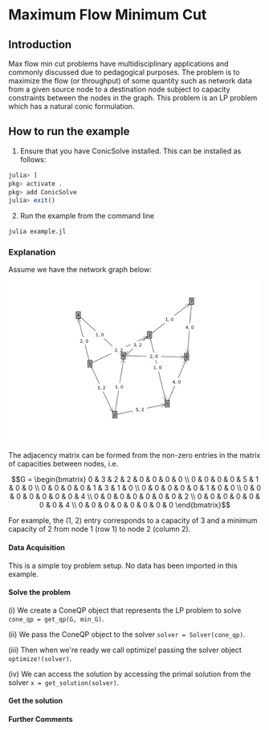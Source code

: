 # Maximum Flow Minimum Cut

## Introduction

Max flow min cut problems have multidisciplinary applications and commonly discussed due to pedagogical purposes. The problem is to maximize the flow (or throughput) of some quantity such as network data from a given source node to a destination node subject to capacity constraints between the nodes in the graph. This problem is an LP problem which has a natural conic formulation.

## How to run the example

1. Ensure that you have ConicSolve installed. This can be installed as follows:
```julia
julia> ]
pkg> activate .
pkg> add ConicSolve
julia> exit()
```

2. Run the example from the command line
```bash
julia example.jl
```

### Explanation
Assume we have the network graph below:
![Network Flow](../assets/graph_image.png)

The adjacency matrix can be formed from the non-zero entries in the matrix of capacities between nodes, i.e.
```math
G = \begin{bmatrix}
0 & 3 & 2 & 2 & 0 & 0 & 0 & 0 \\
0 & 0 & 0 & 0 & 5 & 1 & 0 & 0 \\
0 & 0 & 0 & 0 & 1 & 3 & 1 & 0 \\
0 & 0 & 0 & 0 & 0 & 1 & 0 & 0 \\
0 & 0 & 0 & 0 & 0 & 0 & 0 & 4 \\
0 & 0 & 0 & 0 & 0 & 0 & 0 & 2 \\
0 & 0 & 0 & 0 & 0 & 0 & 0 & 4 \\
0 & 0 & 0 & 0 & 0 & 0 & 0 & 0
\end{bmatrix}
```
For example, the (1, 2) entry corresponds to a capacity of 3 and a minimum capacity of 2 from node 1 (row 1) to node 2 (column 2).

#### Data Acquisition
This is a simple toy problem setup. No data has been imported in this example.

#### Solve the problem

(i) We create a ConeQP object that represents the LP problem to solve `cone_qp = get_qp(G, min_G)`.

(ii) We pass the ConeQP object to the solver `solver = Solver(cone_qp)`.

(iii) Then when we're ready we call optimize! passing the solver object `optimize!(solver)`.

(iv) We can access the solution by accessing the primal solution from the solver `x = get_solution(solver)`.

#### Get the solution

#### Further Comments
